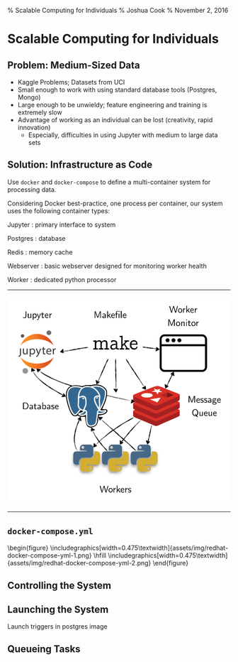 % Scalable Computing for Individuals
% Joshua Cook
% November 2, 2016

# Scalable Computing for Individuals 

## Problem: Medium-Sized Data

- Kaggle Problems; Datasets from UCI
- Small enough to work with using standard database tools (Postgres, Mongo)
- Large enough to be unwieldy; feature engineering and training is extremely slow
- Advantage of working as an individual can be lost (creativity, rapid innovation)
   - Especially, difficulties in using Jupyter with medium to large data sets

## Solution: Infrastructure as Code

Use `docker` and `docker-compose` to define a multi-container system for processing data. 

Considering Docker best-practice, one process per container, our system uses the following container types:

Jupyter
:   primary interface to system

Postgres
:   database

Redis
:   memory cache  

Webserver
:   basic webserver designed for monitoring worker health

Worker
:   dedicated python processor

------------------

![Infrastructure](assets/img/infrastructure.png)

------------------

## `docker-compose.yml`

\begin{figure}
   \includegraphics[width=0.475\textwidth]{assets/img/redhat-docker-compose-yml-1.png}
   \hfill
   \includegraphics[width=0.475\textwidth]{assets/img/redhat-docker-compose-yml-2.png}
\end{figure}

## Controlling the System

## Launching the System

Launch triggers in postgres image

## Queueing Tasks
